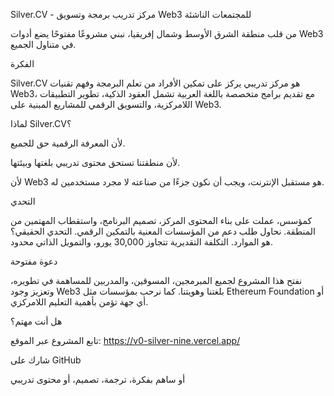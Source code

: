 
Silver.CV - مركز تدريب برمجة وتسويق Web3 للمجتمعات الناشئة

من قلب منطقة الشرق الأوسط وشمال إفريقيا، نبني مشروعًا مفتوحًا يضع أدوات Web3 في متناول الجميع.

الفكرة

Silver.CV هو مركز تدريبي يركز على تمكين الأفراد من تعلم البرمجة وفهم تقنيات Web3، مع تقديم برامج متخصصة باللغة العربية تشمل العقود الذكية، تطوير التطبيقات اللامركزية، والتسويق الرقمي للمشاريع المبنية على Web3.

لماذا Silver.CV؟

لأن المعرفة الرقمية حق للجميع.

لأن منطقتنا تستحق محتوى تدريبي بلغتها وبيئتها.

لأن Web3 هو مستقبل الإنترنت، ويجب أن نكون جزءًا من صناعته لا مجرد مستخدمين له.


التحدي

كمؤسس، عملت على بناء المحتوى المركز، تصميم البرنامج، واستقطاب المهتمين من المنطقة. نحاول طلب دعم من المؤسسات المعنية بالتمكين الرقمي. التحدي الحقيقي؟ هو الموارد. التكلفة التقديرية تتجاوز 30,000 يورو، والتمويل الذاتي محدود.

دعوة مفتوحة

نفتح هذا المشروع لجميع المبرمجين، المسوقين، والمدربين للمساهمة في تطويره، وتعزيز وجود Web3 بلغتنا وهويتنا. كما نرحب بمؤسسات مثل Ethereum Foundation أو أي جهة تؤمن بأهمية التعليم اللامركزي.

هل أنت مهتم؟

تابع المشروع عبر الموقع: https://v0-silver-nine.vercel.app/

شارك على GitHub

أو ساهم بفكرة، ترجمة، تصميم، أو محتوى تدريبي
